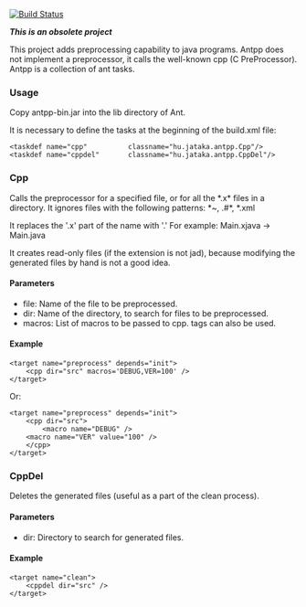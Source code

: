 [![Build Status](https://travis-ci.com/asalamon74/antpp.svg?branch=master)](https://travis-ci.com/asalamon74/antpp)

**_This is an obsolete project_**

This project adds preprocessing capability to java programs. Antpp does not implement a preprocessor, it calls the well-known cpp (C PreProcessor). Antpp is a collection of ant tasks.

### Usage

Copy antpp-bin.jar into the lib directory of Ant.

It is necessary to define the tasks at the beginning of the build.xml
file:

```
<taskdef name="cpp"          classname="hu.jataka.antpp.Cpp"/>
<taskdef name="cppdel"       classname="hu.jataka.antpp.CppDel"/>
```

### Cpp

Calls the preprocessor for a specified file, or for all the \*.x\* files
in a directory. It ignores files with the following patterns: \*~, .#\*,
\*.xml

It replaces the '.x' part of the name with '.' 
For example: Main.xjava -> Main.java

It creates read-only files (if the extension is not jad), because
modifying the generated files by hand is not a good idea.

#### Parameters

- file:   Name of the file to be preprocessed.
- dir:    Name of the directory, to search for files to be preprocessed.
- macros: List of macros to be passed to cpp. <macro> tags can also be used.
 
#### Example

```
<target name="preprocess" depends="init">
    <cpp dir="src" macros='DEBUG,VER=100' />
</target>
```

Or:

```
<target name="preprocess" depends="init">
    <cpp dir="src">
        <macro name="DEBUG" />
	<macro name="VER" value="100" />
    </cpp>
</target>
```

### CppDel

Deletes the generated files (useful as a part of the clean process).

#### Parameters

- dir:    Directory to search for generated files.

#### Example

```
<target name="clean">
    <cppdel dir="src" />
</target>
```
